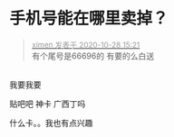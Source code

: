 # 手机号能在哪里卖掉？


<div class="quote"><blockquote><font size="2"><a href="https://www.hostloc.com/forum.php?mod=redirect&amp;goto=findpost&amp;pid=9364288&amp;ptid=759395" target="_blank"><font color="#999999">ximen 发表于 2020-10-28 15:21</font></a></font><br />
有个尾号是66696的 有要的么白送</blockquote></div><br />
我要我要

贴吧吧 神卡 广西丁吗

什么卡。。我也有点兴趣
